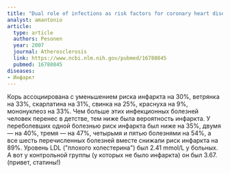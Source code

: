 ```yaml
---
title: "Dual role of infections as risk factors for coronary heart disease"
analyst: amantonio
article:
  type: article
  authors: Pesonen
  year: 2007
  journal: Atherosclerosis
  link: https://www.ncbi.nlm.nih.gov/pubmed/16780845
  pubmed: 16780845
diseases:
- Инфаркт
---
```


Корь ассоциирована с уменьшением риска инфаркта на 30%, ветрянка на 33%, скарлатина на 31%, свинка на 25%, краснуха на 9%, мононуклеоз на 33%. Чем больше этих инфекционных болезней человек перенес в детстве, тем ниже была вероятность инфаркта. У переболевших одной болезнью риск инфаркта был ниже на 35%, двумя — на 40%, тремя — на 47%, четырьмя и пятью болезнями на 54%, а все шесть перечисленных болезней вместе снижали риск инфаркта на 89%.
Уровень LDL ("плохого холестерина") был 2.41 mmol/L у больных. А вот у контрольной группы (у которых не было инфаркта) он был 3.67. (привет, статины!)
